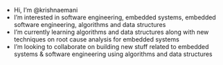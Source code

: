 - Hi, I’m @krishnaemani
- I’m interested in software engineering, embedded systems, embedded software engineering, algorithms and data structures
- I’m currently learning algorithms and data structures along with new techniques on root cause analysis for embedded systems
- I’m looking to collaborate on building new stuff related to embedded systems & software engineering using algorithms and data structures

<!---
krishnaemani/krishnaemani is a ✨ special ✨ repository because its `README.md` (this file) appears on your GitHub profile.
You can click the Preview link to take a look at your changes.
--->
